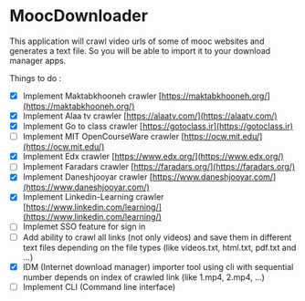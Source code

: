 # MoocDownloader
This application will crawl video urls of some of mooc websites and generates a text file. So you will be able to import it to your download manager apps.

Things to do :

- [x] Implement Maktabkhooneh crawler [https://maktabkhooneh.org/](https://maktabkhooneh.org/)
- [x] Implement Alaa tv crawler [https://alaatv.com/](https://alaatv.com/)
- [x] Implement Go to class crawler [https://gotoclass.ir](https://gotoclass.ir)
- [ ] Implement MIT OpenCourseWare crawler [https://ocw.mit.edu/](https://ocw.mit.edu/)
- [x] Implement Edx crawler [https://www.edx.org/](https://www.edx.org/)
- [ ] Implement Faradars crawler [https://faradars.org/](https://faradars.org/)
- [x] Implement Daneshjooyar crawler [https://www.daneshjooyar.com/](https://www.daneshjooyar.com/)
- [x] Implement Linkedin-Learning crawler [https://www.linkedin.com/learning/](https://www.linkedin.com/learning/)
- [ ] Implemet SSO feature for sign in
- [ ] Add ability to crawl all links (not only videos) and save them in different text files depending on the file types (like videos.txt, html.txt, pdf.txt and ...)
- [x] IDM (Internet download manager) importer tool using cli with sequential number depends on index of crawled link (like 1.mp4, 2.mp4, ...)
- [ ] Implement CLI (Command line interface)
